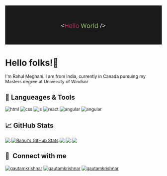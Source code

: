 
<!--
**RaHuLMeghani24/RaHuLMeghani24** is a ✨ _special_ ✨ repository because its `README.md` (this file) appears on your GitHub profile.

Here are some ideas to get you started:

- 🔭 I’m currently working on ...
- 🌱 I’m currently learning ...
- 👯 I’m looking to collaborate on ...
- 🤔 I’m looking for help with ...
- 💬 Ask me about ...
- 📫 How to reach me: ...
- 😄 Pronouns: ...
- ⚡ Fun fact: ...
-->


![Header](https://github.com/AashimaAhuja/AashimaAhuja/blob/main/images/banner.png)

# Hello folks!👋

I'm Rahul Meghani. I am from India, currently in Canada pursuing my Masters degree at University of Windsor


## 🔧 Langueages & Tools
<p align='left'>
  <img src="https://upload.wikimedia.org/wikipedia/commons/thumb/6/61/HTML5_logo_and_wordmark.svg/2048px-HTML5_logo_and_wordmark.svg.png" alt="html" width="40" height="40">
  <img src='https://upload.wikimedia.org/wikipedia/commons/thumb/d/d5/CSS3_logo_and_wordmark.svg/1200px-CSS3_logo_and_wordmark.svg.png' alt="css" width="40" height="40">
  <img src='https://upload.wikimedia.org/wikipedia/commons/6/6a/JavaScript-logo.png' height='30' width='40' alt="js">
   <img src="https://upload.wikimedia.org/wikipedia/commons/thumb/a/a7/React-icon.svg/1280px-React-icon.svg.png" alt="react" width="40" height="40"/>
   <img src="https://dwglogo.com/wp-content/uploads/2017/12/Spring_Framework_logo_01-1024x707.png" alt="angular" width="40" height="40"/>
   <img src="https://blog.savoirfairelinux.com/en-ca/wp-content/uploads/sites/2/2017/11/Python-Logo-PNG-Image-1.png" alt="angular" width="50" height="40"/>
</p>


## &#x1f4c8; GitHub Stats
<a href="https://github.com/RaHuLMeghani24/RaHuLMeghani24">
  <img align="center" src="https://github-readme-stats.vercel.app/api/top-langs/?username=RaHuLMeghani24&title_color=ffffff&text_color=c9cacc&icon_color=2bbc8a&bg_color=1d1f21&langs_count=3" />
</a>
<a href="https://github.com/RaHuLMeghani24/RaHuLMeghani24">
  <img align="center" src="https://github-readme-stats.vercel.app/api?username=RaHuLMeghani24&show_icons=true&line_height=27&count_private=true&title_color=ffffff&text_color=c9cacc&icon_color=2bbc8a&bg_color=1d1f21" alt="Rahul's GitHub Stats" />
</a>
<a href="https://github.com/RaHuLMeghani24/RaHuLMeghani24">
   <img align="center" src="https://github-readme-stats.vercel.app/api/pin/?username=RaHuLMeghani24&repo=airbnb-clone&title_color=ffffff&text_color=c9cacc&icon_color=2bbc8a&bg_color=1d1f21" />
</a>
<a href="https://github.com/RaHuLMeghani24/RaHuLMeghani24">
   <img align="center" src="https://github-readme-stats.vercel.app/api/pin/?username=RaHuLMeghani24&repo=metaverse-app&title_color=ffffff&text_color=c9cacc&icon_color=2bbc8a&bg_color=1d1f21" />
</a>
<a href="https://github.com/RaHuLMeghani24/RaHuLMeghani24">
   <img align="center" src="https://github-readme-stats.vercel.app/api/pin/?username=RaHuLMeghani24&repo=cricket-data-processor&title_color=ffffff&text_color=c9cacc&icon_color=2bbc8a&bg_color=1d1f21" />
</a>

## 🔗 &nbsp;**Connect with me**
<p align="left">
<a href="https://twitter.com/Netfreak24" target="blank"><img align="center" src="https://raw.githubusercontent.com/rahuldkjain/github-profile-readme-generator/master/src/images/icons/Social/twitter.svg" alt="gautamkrishnar" height="30" width="40" /></a>
<a href="https://linkedin.com/in/rahuljmeghani" target="blank"><img align="center" src="https://raw.githubusercontent.com/rahuldkjain/github-profile-readme-generator/master/src/images/icons/Social/linked-in-alt.svg" alt="gautamkrishnar" height="30" width="40" /></a>
<!-- <a href="https://stackoverflow.com/users/4214976" target="blank"><img align="center" src="https://raw.githubusercontent.com/rahuldkjain/github-profile-readme-generator/master/src/images/icons/Social/stack-overflow.svg" alt="4214976" height="30" width="40" /></a> -->
<a href="https://instagram.com/netfreak29" target="blank"><img align="center" src="https://raw.githubusercontent.com/rahuldkjain/github-profile-readme-generator/master/src/images/icons/Social/instagram.svg" alt="gautamkrishnar" height="30" width="40" /></a>



[1.1]: https://i.imgur.com/Vahbdkj.png (linkedin icon)
